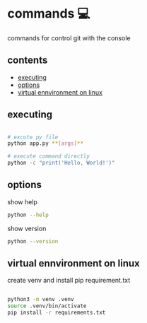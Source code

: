 <!-- omit in toc -->
# commands 💻

commands for control git with the console

<!-- omit in toc -->
## contents

- [executing](#executing)
- [options](#options)
- [virtual ennvironment on linux](#virtual-ennvironment-on-linux)

## executing

```sh

# excute py file
python app.py **[args]**

# execute command directly
python -c "print('Hello, World!')"

```

## options

show help

```sh
python --help

```

show version

```sh
python --version
```

## virtual ennvironment on linux

create venv and install pip requirement.txt

```sh

python3 -m venv .venv
source .venv/bin/activate
pip install -r requirements.txt

```
